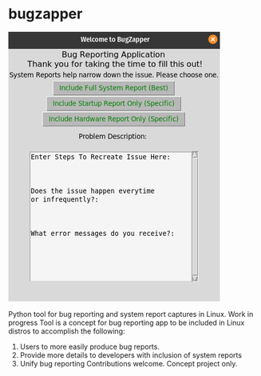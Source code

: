 # bugzapper

![alt text](bugzapper.png "Tool Screenshot")

Python tool for bug reporting and system report captures in Linux. Work in progress
Tool is a concept for bug reporting app to be included in Linux distros to accomplish the following:
1. Users to more easily produce bug reports. 
2. Provide more details to developers with inclusion of system reports
3. Unify bug reporting
Contributions welcome. Concept project only. 
